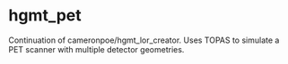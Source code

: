 # hgmt_pet
Continuation of cameronpoe/hgmt_lor_creator. Uses TOPAS to simulate a PET scanner with multiple detector geometries.
